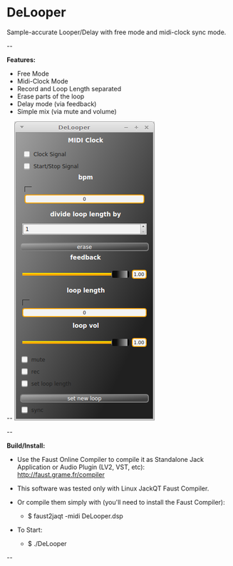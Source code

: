 # DeLooper
Sample-accurate Looper/Delay with free mode and midi-clock sync mode.

--

__Features:__
* Free Mode
* Midi-Clock Mode
* Record and Loop Length separated
* Erase parts of the loop
* Delay mode (via feedback)
* Simple mix (via mute and volume)


--
![screenshot](https://raw.githubusercontent.com/sonejostudios/DeLooper/master/DeLooper.png "DeLooper (JackQT)")

-- 

__Build/Install:__
* Use the Faust Online Compiler to compile it as Standalone Jack Application or Audio Plugin (LV2, VST, etc): http://faust.grame.fr/compiler
* This software was tested only with Linux JackQT Faust Compiler.
* Or compile them simply with (you'll need to install the Faust Compiler): 
  * $ faust2jaqt -midi DeLooper.dsp

* To Start:
  * $ ./DeLooper


--

